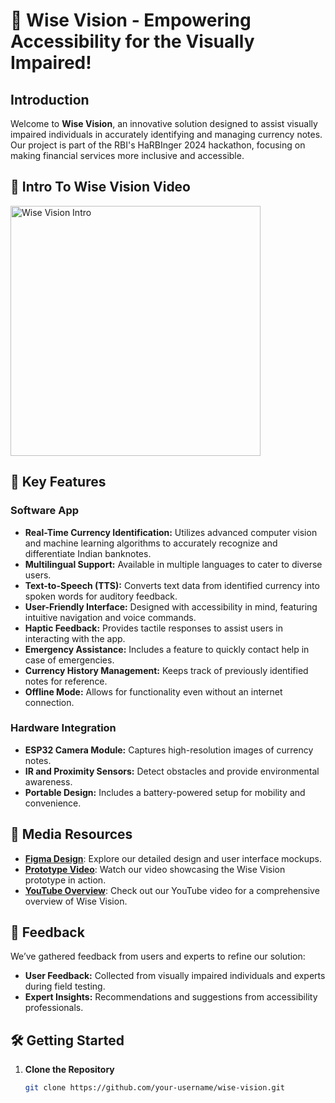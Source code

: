 # 🌟 Wise Vision - Empowering Accessibility for the Visually Impaired!

## Introduction

Welcome to **Wise Vision**, an innovative solution designed to assist visually impaired individuals in accurately identifying and managing currency notes. Our project is part of the RBI's HaRBInger 2024 hackathon, focusing on making financial services more inclusive and accessible. 

## 🎥 Intro To Wise Vision Video

<a href="https://www.youtube.com/watch?v=ie2VbtLP_94&t=8s" target="_blank">
  <img src="https://github.com/user-attachments/assets/6ecacbda-f980-4583-b8a3-4b122e28ff79" alt="Wise Vision Intro" width="400"/>
</a>


## 🚀 Key Features

### **Software App**

- **Real-Time Currency Identification:** Utilizes advanced computer vision and machine learning algorithms to accurately recognize and differentiate Indian banknotes.
- **Multilingual Support:** Available in multiple languages to cater to diverse users.
- **Text-to-Speech (TTS):** Converts text data from identified currency into spoken words for auditory feedback.
- **User-Friendly Interface:** Designed with accessibility in mind, featuring intuitive navigation and voice commands.
- **Haptic Feedback:** Provides tactile responses to assist users in interacting with the app.
- **Emergency Assistance:** Includes a feature to quickly contact help in case of emergencies.
- **Currency History Management:** Keeps track of previously identified notes for reference.
- **Offline Mode:** Allows for functionality even without an internet connection.

### **Hardware Integration**

- **ESP32 Camera Module:** Captures high-resolution images of currency notes.
- **IR and Proximity Sensors:** Detect obstacles and provide environmental awareness.
- **Portable Design:** Includes a battery-powered setup for mobility and convenience.

## 🎥 Media Resources

- **[Figma Design](https://figma.com/example-link)**: Explore our detailed design and user interface mockups.
- **[Prototype Video](https://youtube.com/example-link)**: Watch our video showcasing the Wise Vision prototype in action.
- **[YouTube Overview](https://youtube.com/example-link)**: Check out our YouTube video for a comprehensive overview of Wise Vision.

## 📝 Feedback

We’ve gathered feedback from users and experts to refine our solution:

- **User Feedback:** Collected from visually impaired individuals and experts during field testing.
- **Expert Insights:** Recommendations and suggestions from accessibility professionals.

## 🛠️ Getting Started

1. **Clone the Repository**
   ```bash
   git clone https://github.com/your-username/wise-vision.git
